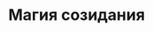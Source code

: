 # Магия созидания

[//]: # ()
[//]: # (| Название                           | Сложности | МП     | Действие | Требование                                   | Тест                             | Описание                                                                                                                                                                                                                                                                                                              |)

[//]: # (|------------------------------------|-----------|--------|----------|----------------------------------------------|----------------------------------|-----------------------------------------------------------------------------------------------------------------------------------------------------------------------------------------------------------------------------------------------------------------------------------------------------------------------|)

[//]: # (| Руна нейтрализации                 | 17        | 20     | 1 min    |                                              | Магия &#40;Созидания&#41; vs.SP          | Из цели и всех в радиусе 10 ярдов от нее, вытягивается 3д6+магия маны. Если цель не прошла проверку теряет возможность кастовать 1д3 раундов. Кол-во рун равно уровню Магии.                                                                                                                                          |)

[//]: # (| Руна отталкивания                  | 15        | 10     | Основное | Руна оберега                                 | выносливость &#40;конституция&#41; vs.SP | Все противники в радиусе 10 ярдов от вас отталкиваются на 10 ярдов и должны пройти тест. Если провалили то упали на землю.                                                                                                                                                                                            |)

[//]: # (| Руна паралича                      | 10        | 3      | 1 min    |                                              | выносливость &#40;конституция&#41; vs.SP | Любой противник который двигается в пределах 2 ярдов от вас вынужден протий проверку. Если провалил то парализован на 1д3 раундов. Парализованные цели имеют защиту 7.                                                                                                                                                |)

[//]: # (| Руна сохранения                    | 10        | 1      | 5 min    |                                              |                                  | Все неживые материалы в зоне руны в течении месяца сохраняют свое состояние.                                                                                                                                                                                                                                          |)

[//]: # (| Руна запечатывания                 | 11        | 3      | 1 min    |                                              |                                  | Неразрушимый магический замок                                                                                                                                                                                                                                                                                         |)

[//]: # (| Руна оберега                       | 15        | 5      | Основное | Руна паралича                                |                                  | Вы чертите руну вокруг себя. Все в пределах 4 ярдов от руны получают +2 к защите от дальних атак и Силе воли.                                                                                                                                                                                                         |)

[//]: # (| Масло                              | 15        | 7      | Основное | Магический огонек                            | ловкость &#40;акробатика&#41; vs.SP      | Создайте область в 10 ярдов с центром в 30 ярдах от вас. Она покрывается маслом. Все кто попал в нее и все кто двигаются должны пройти тест. При провале падают на землю. Масло горит. Каждый раунд 1д6.                                                                                                              |)

[//]: # (| Групповое лечение                  | 15        | 03.сен | Основное | специлизация Духовный Лекарь                 |                                  | Вы и все союзники в радиусе 10 ярдов от вас лечатся на 1д6+Магия &#40;3МП&#41; - 3д6+Магия&#40;9МП&#41;.                                                                                                                                                                                                                              |)

[//]: # (| Спешка                             | 17        | 10     | Основное | Героическая защита                           |                                  | Цель получает +10 к скорости. Прием молниеносная атака стоит 2СП. Его можно использовать несколько раз за раунд. Продление на 1 раунд стоит 10мп и свободное действие.                                                                                                                                                |)

[//]: # (| Лечение                            | 10        | 01.мар | Основное |                                              |                                  | Вы лечите союзника на 1д6&#40;1МП&#41; - 3д6&#40;3МП&#41;. Дальность 30 ярдов.                                                                                                                                                                                                                                                        |)

[//]: # (| Героическая аура                   | 15        | 6      | Основное | Героическое нападение                        |                                  | До конца боя цель получает +2 к защите. Не стакается с Теневым щитом и Мистическим щитом.                                                                                                                                                                                                                             |)

[//]: # (| Героическая защита                 | 15        | 8+     | Основное | Героическая аура                             |                                  | Цель получает +5 к защите и +2 к броне на 1 раунд. Продление стоит 4 мп и свободное действие.                                                                                                                                                                                                                         |)

[//]: # (| Героическое нападение              | 11        | 3      | Основное |                                              |                                  | +1 к силе до конца боя                                                                                                                                                                                                                                                                                                |)

[//]: # (| Превращение в большого животного   | 12        | 10     | Основное | специлизация Оборотень &#40;Подмастерье&#41;         |                                  | Превращаете себя в большого животного на кол-во раундов равное Магии. Продление стоит 3МП. Вы сохраняете свою Хитрость, Магию и Силу Волю. Остальные хар-ки получаете от животного.                                                                                                                                   |)

[//]: # (| Оберег жизни                       | 16        | 05.янв | Основное | специлизация Духовный Лекарь &#40;мастер&#41;        |                                  | Если союзник в пределах 6 ярдов от вас теряет здоровье ниже 10 , то немедленно получает 2д6 лечения. Действует однократно. Для повторного лечения той же цели нужен другой оберег.                                                                                                                                    |)

[//]: # (| Массовое восстановление здоровья   | 17        | 10+    | Основное | Восстановление                               |                                  | Кол-во союзников равное 2хМагия в радиусе 10 ярдов от вас получают 1д6 лечения немедленно и 1д6 в начале начала раунда. Стоимость каждого союзника начиная с первого 5мп. Длительность уровень Магии.                                                                                                                 |)

[//]: # (| Регенерация                        | 15        | 15     | 1 час    | талант Магия созидания &#40;Мастер&#41;              |                                  | Сильное заклинание излечения ран и травм. Излечивает за час то, что лечится недели. В процессе регенерирует 3д6+Магия жизни и все виды травм &#40;кроме отделенных конечностей&#41;                                                                                                                                           |)

[//]: # (| Восстановление                     | 15        | 5      | Основное | Лечение                                      |                                  | Союзник в 10 ярдах от вас получает сразу 1д6 лечения и 1д6 в начале каждого раунда в течении кол-ва равного уровню вашей Магии.                                                                                                                                                                                       |)

[//]: # (| Воскрешение                        | 14        | 5      | Основное | "специлизация Духовный Лекарь &#40;Подмастерье&#41;" |                                  | Вы восстанавливаете умирающему союзнику 10+уровень его Телосложения+ваша Магия жизней.                                                                                                                                                                                                                                |)

[//]: # (| Форма земли                        | 15        | 6      | Основное | талант Магия созидания&#40;Подмастерье&#41;          |                                  | Вы повелеваете массами земли. Объемы зависят от показателя Силы , который в случае использования этого заклинания равен 2хМагия. Если нужно поддерживать форму , то стоимость равна 1МП за раунд. Объемы земли не левитируют.                                                                                         |)

[//]: # (| Превращение в маленького животного | 12        | 5+     | Основное | специлизация Оборотень                       |                                  | Превращаете себя в маленького животного на кол-во раундов равное Магии. Продление стоит 1МП. Вы сохраняете свою Хитрость, Магию и Силу Волю. Остальные хар-ки получаете от животного.                                                                                                                                 |)

[//]: # (| Магический огонек                  | 11        | 3      | 1 min    |                                              |                                  | Вы призываете маленький магический огонек который в течении часа летает вместе с вами и увеличивает ваш SP на 1.                                                                                                                                                                                                      |)

[//]: # (| Цветение магии                     | 15        | 8      | Основное | Масло                                        |                                  | Вы создаете 4-ярдовую зону с центром до 50 ярдов от вас, в котором все персонажи получают 1д6 МП в начале своего хода. Действует кол-во раундов равное уровню Магии. В качестве свободного действие можете отменить заклинание и получить кол-во SP равное кол-ву оставшихся раундов. Тратить нужно в этом же раунде. |)

[//]: # (| Жалящий рой                        | 17        | 20     | Основное | Цветение магии                               | выносливость &#40;конституция&#41; vs.SP | Цель получает 2д6+Магия урона в начале своего хода. Длительность равна уронвю Магии. Цель должна проходить проверку иначе получит штраф -2 к атаке и -2 к проверкам на заклинания.                                                                                                                                    |)

[//]: # (| Источник                           | 13        | 4      | 1 min    | талант Магия созидания &#40;Подмастерье&#41;         |                                  | Вы бьете ладонью по земле или камню, создавая натуральный источник пресной питьевой воды.Максимальный поток равен кол-ву галлонов воды = уровню вашей Магии в минуту.                                                                                                                                                 |)

[//]: # (| Призыв зверя                       | 17        | 22     | 1 час    | талант Магия созидания &#40;Подмастерье&#41;         | Магия &#40;Энтропия&#41; vs.SP           | Призываете животное с вашей местности, которое будет слушаться вас до след. восхода\заката. Животное не будет биться за вас досмерти. При половине ХП оно вас покинет , хотя вы можете проти проверку Communication &#40;Leadership&#41; против Силы Воли животного.                                                          |)

[//]: # (| Ужасная форма животного            | 12        | 25+    | Основное | специлизация Оборотень &#40;Мастер&#41;              |                                  | Превращаете себя в ужасного животного на кол-во минут равное Магии . Увеличение стоит 10МП минута. Вы сохраняете свою Хитрость, Магию и Силу Волю. Остальные хар-ки получаете от животного.Пример дракониды и гигантские пауки.                                                                                       |)
